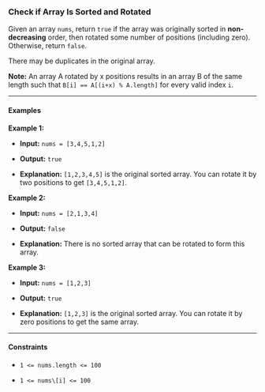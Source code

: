### Check if Array Is Sorted and Rotated



Given an array `nums`, return `true` if the array was originally sorted in **non-decreasing** order, then rotated some number of positions (including zero). Otherwise, return `false`.



There may be duplicates in the original array.



**Note:** An array A rotated by x positions results in an array B of the same length such that `B[i] == A[(i+x) % A.length]` for every valid index `i`.



---



#### Examples



**Example 1:**

- **Input:** `nums = [3,4,5,1,2]`

- **Output:** `true`

- **Explanation:** `[1,2,3,4,5]` is the original sorted array. You can rotate it by two positions to get `[3,4,5,1,2]`.



**Example 2:**

- **Input:** `nums = [2,1,3,4]`

- **Output:** `false`

- **Explanation:** There is no sorted array that can be rotated to form this array.



**Example 3:**

- **Input:** `nums = [1,2,3]`

- **Output:** `true`

- **Explanation:** `[1,2,3]` is the original sorted array. You can rotate it by zero positions to get the same array.



---



#### Constraints



- `1 <= nums.length <= 100`

- `1 <= nums\[i] <= 100`

